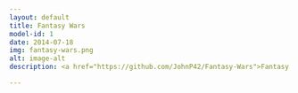 ```yaml
---
layout: default
title: Fantasy Wars
model-id: 1
date: 2014-07-18
img: fantasy-wars.png
alt: image-alt
description: <a href="https://github.com/JohnP42/Fantasy-Wars">Fantasy Wars</a> is a turn-based strategy game programmed in Javascript using the Phaser framework. This was and idea that I pitched for the final project at Dev Bootcamp and it was written in 8 days by a team of four. I oversaw the project as the tech lead and was responsible for programming the core game mechanics. Furthermore, I was the head game designer and created the unit spritesheet from scratch. You can play Fantasy Wars <a href="http://johnp42.github.io/old-site/projects/fantasy-wars.html">here</a>.

---
```

